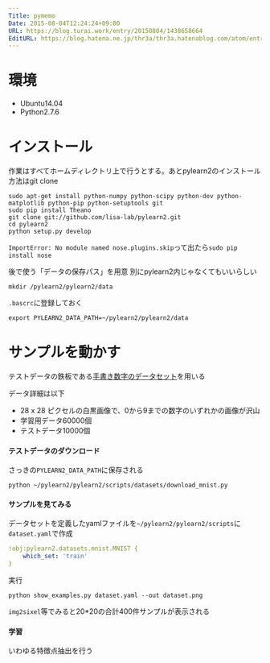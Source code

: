 ```yaml
---
Title: pymemo
Date: 2015-08-04T12:24:24+09:00
URL: https://blog.turai.work/entry/20150804/1438658664
EditURL: https://blog.hatena.ne.jp/thr3a/thr3a.hatenablog.com/atom/entry/8454420450104460644
---
```


# 環境
 - Ubuntu14.04
 - Python2.7.6

# インストール

作業はすべてホームディレクトリ上で行うとする。あとpylearn2のインストール方法はgit clone

```
sudo apt-get install python-numpy python-scipy python-dev python-matplotlib python-pip python-setuptools git
sudo pip install Theano
git clone git://github.com/lisa-lab/pylearn2.git
cd pylearn2
python setup.py develop
```

`ImportError: No module named nose.plugins.skip`って出たら`sudo pip install nose`

後で使う「データの保存パス」を用意 別にpylearn2内じゃなくてもいいらしい

```
mkdir /pylearn2/pylearn2/data
```

`.bascrc`に登録しておく

```
export PYLEARN2_DATA_PATH=~/pylearn2/pylearn2/data
```

# サンプルを動かす

テストデータの鉄板である[手書き数字のデータセット](http://yann.lecun.com/exdb/mnist/)を用いる

データ詳細は以下

 - 28 x 28 ピクセルの白黒画像で、0から9までの数字のいずれかの画像が沢山
 - 学習用データ60000個
 - テストデータ10000個

#### テストデータのダウンロード

さっきの`PYLEARN2_DATA_PATH`に保存される

```
python ~/pylearn2/pylearn2/scripts/datasets/download_mnist.py
```

#### サンプルを見てみる
データセットを定義したyamlファイルを`~/pylearn2/pylearn2/scripts`に`dataset.yaml`で作成

```yaml
!obj:pylearn2.datasets.mnist.MNIST {
    which_set: 'train'
}
```

実行

```
python show_examples.py dataset.yaml --out dataset.png
```

`img2sixel`等でみると20*20の合計400件サンプルが表示される

#### 学習

いわゆる特徴点抽出を行う
